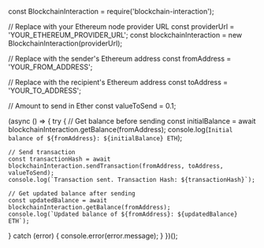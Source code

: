 const BlockchainInteraction = require('blockchain-interaction');

// Replace with your Ethereum node provider URL
const providerUrl = 'YOUR_ETHEREUM_PROVIDER_URL';
const blockchainInteraction = new BlockchainInteraction(providerUrl);

// Replace with the sender's Ethereum address
const fromAddress = 'YOUR_FROM_ADDRESS';

// Replace with the recipient's Ethereum address
const toAddress = 'YOUR_TO_ADDRESS';

// Amount to send in Ether
const valueToSend = 0.1;

(async () => {
  try {
    // Get balance before sending
    const initialBalance = await blockchainInteraction.getBalance(fromAddress);
    console.log(`Initial balance of ${fromAddress}: ${initialBalance} ETH`);

    // Send transaction
    const transactionHash = await blockchainInteraction.sendTransaction(fromAddress, toAddress, valueToSend);
    console.log(`Transaction sent. Transaction Hash: ${transactionHash}`);

    // Get updated balance after sending
    const updatedBalance = await blockchainInteraction.getBalance(fromAddress);
    console.log(`Updated balance of ${fromAddress}: ${updatedBalance} ETH`);
  } catch (error) {
    console.error(error.message);
  }
})();
